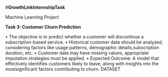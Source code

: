 #**GrowthLinkInternshipTask**

Machine Learning Project

**Task 3: Customer Churn Prediction**

• The objective is to predict whether a customer will discontinue a subscription-based service. • Historical customer data should be analyzed, considering factors like usage patterns,       demographic details,subscription duration, etc. 
• Customer data may have missing values, appropriate imputation strategies must be applied. 
• Expected Outcome: A model that effectively identifies customers likely to leave, along with insights into the mostsignificant factors contributing to churn. DATASET

